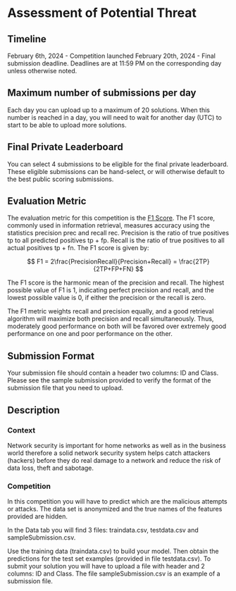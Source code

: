 # Assessment of Potential Threat

## Timeline

February 6th, 2024 - Competition launched
February 20th, 2024 - Final submission deadline.
Deadlines are at 11:59 PM on the corresponding day unless otherwise noted.

## Maximum number of submissions per day

Each day you can upload up to a maximum of 20 solutions. When this number is reached in a day, you will need to wait for another day (UTC) to start to be able to upload more solutions.

## Final Private Leaderboard

You can select 4 submissions to be eligible for the final private leaderboard. These eligible submissions can be hand-select, or will otherwise default to the best public scoring submissions.

## Evaluation Metric

The evaluation metric for this competition is the [F1 Score](https://www.kaggle.com/wiki/F1_Score). The F1 score, commonly used in information retrieval, measures accuracy using the statistics precision prec and recall rec. Precision is the ratio of true positives tp to all predicted positives tp + fp. Recall is the ratio of true positives to all actual positives tp + fn. The F1 score is given by:

$$ F1 = 2\frac{PrecisionRecall}{Precision+Recall} = \frac{2TP}{2TP+FP+FN} $$

The F1 score is the harmonic mean of the precision and recall. The highest possible value of F1 is 1, indicating perfect precision and recall, and the lowest possible value is 0, if either the precision or the recall is zero.

The F1 metric weights recall and precision equally, and a good retrieval algorithm will maximize both precision and recall simultaneously. Thus, moderately good performance on both will be favored over extremely good performance on one and poor performance on the other.

## Submission Format

Your submission file should contain a header two columns: ID and Class. Please see the sample submission provided to verify the format of the submission file that you need to upload.

## Description

### Context

Network security is important for home networks as well as in the business world therefore a solid network security system helps catch attackers (hackers) before they do real damage to a network and reduce the risk of data loss, theft and sabotage.

### Competition

In this competition you will have to predict which are the malicious attempts or attacks. The data set is anonymized and the true names of the features provided are hidden.

In the Data tab you will find 3 files: traindata.csv, testdata.csv and sampleSubmission.csv.

Use the training data (traindata.csv) to build your model. Then obtain the predictions for the test set examples (provided in file testdata.csv). To submit your solution you will have to upload a file with header and 2 columns: ID and Class. The file sampleSubmission.csv is an example of a submission file.
